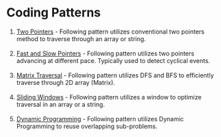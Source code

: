 # Coding Patterns

1. [Two Pointers](https://github.com/jecjung520/Coding-Test-Algorithms/tree/main/Coding%20Patterns/Two%20Pointers) - Following pattern utilizes conventional two pointers method to traverse through an array or string. <br/><br/>
2. [Fast and Slow Pointers](https://github.com/jecjung520/Coding-Test-Algorithms/tree/main/Coding%20Patterns/Fast%20and%20Slow%20Pointers) - Following pattern utilizes two pointers advancing at different pace. Typically used to detect cyclical events. <br/><br/>
3. [Matrix Traversal](https://github.com/jecjung520/Coding-Test-Algorithms/tree/main/Coding%20Patterns/Islands%20-%20Matrix%20Traversal) - Following pattern utilizes DFS and BFS to efficiently traverse through 2D array (Matrix). <br/><br/>
4. [Sliding Windows](https://github.com/jecjung520/Coding-Test-Algorithms/tree/main/Coding%20Patterns/Sliding%20Windows) - Following pattern utilizes a window to optimize traversal in an array or a string. <br/><br/>
5. [Dynamic Programming](https://github.com/jecjung520/Coding-Test-Algorithms/tree/main/Coding%20Patterns/Dynamic%20Programming) - Following pattern utilizes Dynamic Programming to reuse overlapping sub-problems. <br>
